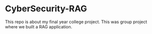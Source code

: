 # CyberSecurity-RAG
This repo is about my final year college project. This was group project where we built a RAG application.

